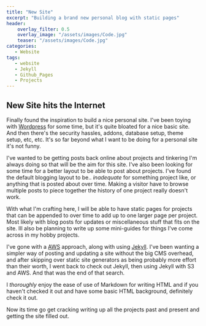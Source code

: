 ```yaml
---
title: "New Site"
excerpt: "Building a brand new personal blog with static pages"
header:
    overlay_filter: 0.5
    overlay_image: "/assets/images/Code.jpg"
    teaser: "/assets/images/Code.jpg"
categories:
   - Website
tags: 
   - website
   - Jekyll
   - Github_Pages
   - Projects
--- 
```

 
## New Site hits the Internet

Finally found the inspiration to build a nice personal site.  I've been toying with [Wordpress][Wordpress] for some time, but it's quite bloated for a nice basic site.  And then there's the security hassles, addons, database setup, theme setup, etc, etc.  It's so far beyond what I want to be doing for a personal site it's not funny.

I've wanted to be getting posts back online about projects and tinkering I'm always doing so that will be the aim for this site.  I've also been looking for some time for a better layout to be able to post about projects.  I've found the default blogging layout to be.. _inadequate_ for something project like, or anything that is posted about over time.  Making a visitor have to browse multiple posts to piece together the history of one project really doesn't work.

With what I'm crafting here, I will be able to have static pages for projects that can be appended to over time to add up to one larger page per project.  Most likely with blog posts for updates or miscellaneous stuff that fits on the site.  Ill also be planning to write up some mini-guides for things I've come across in my hobby projects.

I've gone with a [AWS][aws] approach, along with using [Jekyll][Jekyll].  I've been wanting a simpler way of posting and updating a site without the big CMS overhead, and after skipping over static site generators as being probably more effort than their worth, I went back to check out Jekyll, then using Jekyll with S3 and AWS.  And that was the end of that search.

I _thoroughly_ enjoy the ease of use of Markdown for writing HTML and if you haven't checked it out and have some basic HTML background, definitely check it out.

Now its time go get cracking writing up all the projects past and present and getting the site filled out.





[Markdown]:https://daringfireball.net/projects/markdown/
[aws]: https://aws.amazon.com/
[Jekyll]: https://jekyllrb.com/
[Wordpress]: https://www.wordpress.com
